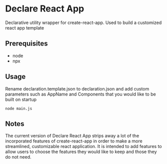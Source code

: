 # Declare React App
Declarative utility wrapper for create-react-app. Used to build a customized react app template

## Prerequisites
- node
- npx

## Usage
Rename declaration.template.json to declaration.json and add custom parameters such as AppName and Components that you would like to be built on startup

`node main.js`

## Notes
The current version of Declare React App strips away a lot of the incorporated features of create-react-app in order to make a more streamlined, customizable react application. It is intended to add features to allow users to choose the features they would like to keep and those they do not need.